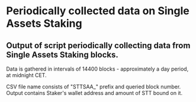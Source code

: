 Periodically collected data on Single Assets Staking
===

## Output of script periodically collecting data from Single Assets Staking blocks.

Data is gathered in intervals of 14400 blocks - approximately a day period, at midnight CET.

CSV file name consists of "STTSAA_" prefix and queried block number.
Output contains Staker's wallet address and amount of STT bound on it.
